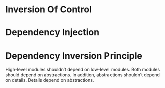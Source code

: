 # Inversion Of Control
# Dependency Injection
# Dependency Inversion Principle
High-level modules shouldn’t depend on low-level modules. Both modules should depend on abstractions. In addition, abstractions shouldn’t depend on details. Details depend on abstractions.